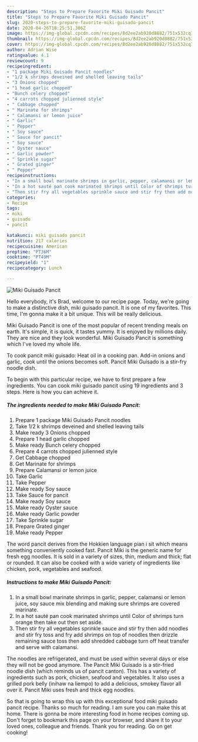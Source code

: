 ```yaml
---
description: "Steps to Prepare Favorite Miki Guisado Pancit"
title: "Steps to Prepare Favorite Miki Guisado Pancit"
slug: 2020-steps-to-prepare-favorite-miki-guisado-pancit
date: 2020-04-26T18:25:51.386Z
image: https://img-global.cpcdn.com/recipes/8d2ee2ab920d8882/751x532cq70/miki-guisado-pancit-recipe-main-photo.jpg
thumbnail: https://img-global.cpcdn.com/recipes/8d2ee2ab920d8882/751x532cq70/miki-guisado-pancit-recipe-main-photo.jpg
cover: https://img-global.cpcdn.com/recipes/8d2ee2ab920d8882/751x532cq70/miki-guisado-pancit-recipe-main-photo.jpg
author: Adrian Wise
ratingvalue: 4.1
reviewcount: 9
recipeingredient:
- "1 package Miki Guisado Pancit noodles"
- "1/2 k shrimps deveined and shelled leaving tails"
- "3 Onions chopped"
- "1 head garlic chopped"
- "Bunch celery chopped"
- "4 carrots chopped julienned style"
- " Cabbage chopped"
- " Marinate for shrimps"
- " Calamansi or lemon juice"
- " Garlic"
- " Pepper"
- " Soy sauce"
- " Sauce for pancit"
- " Soy sauce"
- " Oyster sauce"
- " Garlic powder"
- " Sprinkle sugar"
- " Grated ginger"
- " Pepper"
recipeinstructions:
- "In a small bowl marinate shrimps in garlic, pepper, calamansi or lemon juice, soy sauce mix blending and making sure shrimps are covered marinate."
- "In a hot sauté pan cook marinated shrimps until Color of shrimps turn orange then take out then set aside."
- "Then stir fry all vegetables sprinkle sauce and stir fry then add noodles and stir fry toss and fry add shrimps on top of noodles then drizzle remaining sauce toss then add shredded cabbage turn off heat transfer and serve with calamansi."
categories:
- Recipe
tags:
- miki
- guisado
- pancit

katakunci: miki guisado pancit 
nutrition: 217 calories
recipecuisine: American
preptime: "PT36M"
cooktime: "PT49M"
recipeyield: "1"
recipecategory: Lunch

---
```



![Miki Guisado Pancit](https://img-global.cpcdn.com/recipes/8d2ee2ab920d8882/751x532cq70/miki-guisado-pancit-recipe-main-photo.jpg)

Hello everybody, it's Brad, welcome to our recipe page. Today, we're going to make a distinctive dish, miki guisado pancit. It is one of my favorites. This time, I'm gonna make it a bit unique. This will be really delicious.

Miki Guisado Pancit is one of the most popular of recent trending meals on earth. It's simple, it is quick, it tastes yummy. It is enjoyed by millions daily. They are nice and they look wonderful. Miki Guisado Pancit is something which I've loved my whole life.

To cook pancit miki guisado: Heat oil in a cooking pan. Add-in onions and garlic, cook until the onions becomes soft. Pancit Miki Guisado is a stir-fry noodle dish.


To begin with this particular recipe, we have to first prepare a few ingredients. You can cook miki guisado pancit using 19 ingredients and 3 steps. Here is how you can achieve it.

<!--inarticleads1-->

##### The ingredients needed to make Miki Guisado Pancit:

1. Prepare 1 package Miki Guisado Pancit noodles
1. Take 1/2 k shrimps deveined and shelled leaving tails
1. Make ready 3 Onions chopped
1. Prepare 1 head garlic chopped
1. Make ready Bunch celery chopped
1. Prepare 4 carrots chopped julienned style
1. Get  Cabbage chopped
1. Get  Marinate for shrimps
1. Prepare  Calamansi or lemon juice
1. Take  Garlic
1. Take  Pepper
1. Make ready  Soy sauce
1. Take  Sauce for pancit
1. Make ready  Soy sauce
1. Make ready  Oyster sauce
1. Make ready  Garlic powder
1. Take  Sprinkle sugar
1. Prepare  Grated ginger
1. Make ready  Pepper


The word pancit derives from the Hokkien language pian i sit which means something conveniently cooked fast. Pancit Miki is the generic name for fresh egg noodles. It is sold in a variety of sizes, thin, medium and thick; flat or rounded. It can also be cooked with a wide variety of ingredients like chicken, pork, vegetables and seafood. 

<!--inarticleads2-->

##### Instructions to make Miki Guisado Pancit:

1. In a small bowl marinate shrimps in garlic, pepper, calamansi or lemon juice, soy sauce mix blending and making sure shrimps are covered marinate.
1. In a hot sauté pan cook marinated shrimps until Color of shrimps turn orange then take out then set aside.
1. Then stir fry all vegetables sprinkle sauce and stir fry then add noodles and stir fry toss and fry add shrimps on top of noodles then drizzle remaining sauce toss then add shredded cabbage turn off heat transfer and serve with calamansi.


The noodles are refrigerated, and must be used within several days or else they will not be good anymore. The Pancit Miki Guisado is a stir-fried noodle dish (which reminds us of pancit canton). This has a variety of ingredients such as pork, chicken, seafood and vegetables. It also uses a grilled pork belly (inihaw na liempo) to add a delicious, smokey flavor all over it. Pancit Miki uses fresh and thick egg noodles. 

So that is going to wrap this up with this exceptional food miki guisado pancit recipe. Thanks so much for reading. I am sure you can make this at home. There is gonna be more interesting food in home recipes coming up. Don't forget to bookmark this page on your browser, and share it to your loved ones, colleague and friends. Thank you for reading. Go on get cooking!
